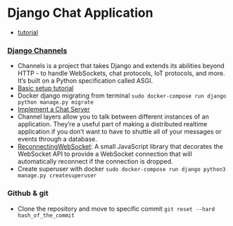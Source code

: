 # Django Chat Application
 - [tutorial](https://www.youtube.com/watch?v=Wv5jlmJs2sU&list=PLLRM7ROnmA9EnQmnfTgUzCfzbbnc-oEbZ)

### [Django Channels](https://channels.readthedocs.io/en/stable/)
 - Channels is a project that takes Django and extends its abilities beyond HTTP - to handle WebSockets, chat protocols, IoT protocols, and more. It’s built on a Python specification called ASGI.
 - [Basic setup tutorial](https://channels.readthedocs.io/en/stable/tutorial/part_1.html)
 - Docker django migrating from terminal `sudo docker-compose run django python manage.py migrate`
 - [Implement a Chat Server](https://channels.readthedocs.io/en/stable/tutorial/part_2.html)
 - Channel layers allow you to talk between different instances of an application. They’re a useful part of making a distributed realtime application if you don’t want to have to shuttle all of your messages or events through a database.
 - [ReconnectingWebSocket](https://github.com/joewalnes/reconnecting-websocket): A small JavaScript library that decorates the WebSocket API to provide a WebSocket connection that will automatically reconnect if the connection is dropped.
 - Create superuser with docker `sudo docker-compose run django python3 manage.py createsuperuser`
 
### Github & git
 - Clone the repository and move to specific commit `git reset --hard hash_of_the_commit`

<!-- 19:00 minutes https://www.youtube.com/watch?v=xrKKRRC518Y&list=PLLRM7ROnmA9EnQmnfTgUzCfzbbnc-oEbZ&index=2 -->